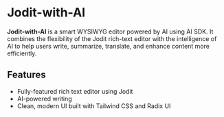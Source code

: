 #  Jodit-with-AI

**Jodit-with-AI** is a smart WYSIWYG editor powered by AI using AI SDK. It combines the flexibility of the Jodit rich-text editor with the intelligence of AI to help users write, summarize, translate, and enhance content more efficiently.

##  Features

- Fully-featured rich text editor using Jodit
- AI-powered writing
- Clean, modern UI built with Tailwind CSS and Radix UI
